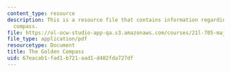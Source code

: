 ```yaml
---
content_type: resource
description: This is a resource file that contains information regarding the golden
  compass.
file: https://ol-ocw-studio-app-qa.s3.amazonaws.com/courses/21l-705-major-authors-rewriting-genesis-paradise-lost-and-twentieth-century-fantasy-spring-2009/67eacab1fad1b721aad1d402fda727df_MIT21L_705S09_golden_comp.pdf
file_type: application/pdf
resourcetype: Document
title: The Golden Compass
uid: 67eacab1-fad1-b721-aad1-d402fda727df
---
```

